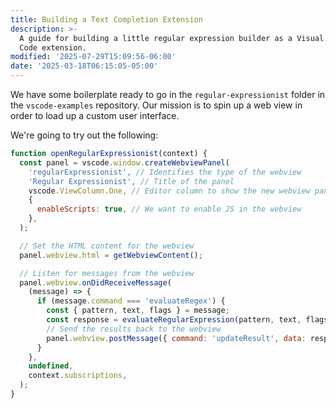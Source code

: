 ```yaml
---
title: Building a Text Completion Extension
description: >-
  A guide for building a little regular expression builder as a Visual Studio
  Code extension.
modified: '2025-07-29T15:09:56-06:00'
date: '2025-03-18T06:15:05-05:00'
---
```


We have some boilerplate ready to go in the `regular-expressionist` folder in the `vscode-examples` repository. Our mission is to spin up a web view in order to load up a custom user interface.

We're going to try out the following:

```js
function openRegularExpressionist(context) {
  const panel = vscode.window.createWebviewPanel(
    'regularExpressionist', // Identifies the type of the webview
    'Regular Expressionist', // Title of the panel
    vscode.ViewColumn.One, // Editor column to show the new webview panel in
    {
      enableScripts: true, // We want to enable JS in the webview
    },
  );

  // Set the HTML content for the webview
  panel.webview.html = getWebviewContent();

  // Listen for messages from the webview
  panel.webview.onDidReceiveMessage(
    (message) => {
      if (message.command === 'evaluateRegex') {
        const { pattern, text, flags } = message;
        const response = evaluateRegularExpression(pattern, text, flags);
        // Send the results back to the webview
        panel.webview.postMessage({ command: 'updateResult', data: response });
      }
    },
    undefined,
    context.subscriptions,
  );
}
```
